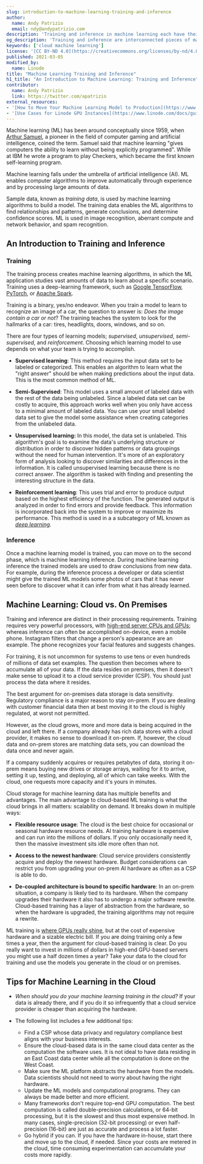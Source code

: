 ```yaml
---
slug: introduction-to-machine-learning-training-and-inference
author:
  name: Andy Patrizio
  email: ndy@andypatrizio.com
description: 'Training and inference in machine learning each have their own requirements. We'll walk you through the differences, along with hosting advice.'
og_description: 'Training and inference are interconnected pieces of machine learning. Training refers to the process of creating machine learning algorithms. This process uses deep-learning frameworks, like Apache Spark, to process large data sets, and generate a trained model. Inference uses the trained models to process new data and generate useful predictions. Training and inference each have their own hardware and system requirements. This guide discusses reasons why you may choose to host your machine learning training and inference systems in the cloud versus on premises.'
keywords: ['cloud machine learning']
license: '[CC BY-ND 4.0](https://creativecommons.org/licenses/by-nd/4.0)'
published: 2021-03-05
modified_by:
  name: Linode
title: "Machine Learning Training and Inference"
h1_title: "An Introduction to Machine Learning: Training and Inference"
contributor:
  name: Andy Patrizio
  link: https://twitter.com/apatrizio
external_resources:
- '[How to Move Your Machine Learning Model to Production](https://www.linode.com/docs/guides/how-to-move-machine-learning-model-to-production/)'
- '[Use Cases for Linode GPU Instances](https://www.linode.com/docs/guides/why-linode-gpu/)'
---
```


Machine learning (ML) has been around conceptually since 1959, when [Arthur Samuel](https://en.wikipedia.org/wiki/Arthur_Samuel), a pioneer in the field of computer gaming and artificial intelligence, coined the term. Samuel said that machine learning "gives computers the ability to learn without being explicitly programmed". While at IBM he wrote a program to play Checkers, which became the first known self-learning program.

Machine learning falls under the umbrella of artificial intelligence (AI). ML enables computer algorithms to improve automatically through experience and by processing large amounts of data.

Sample data, known as *training data*, is used by machine learning algorithms to build a model. The training data enables the ML algorithms to find relationships and patterns, generate conclusions, and determine confidence scores. ML is used in image recognition, aberrant compute and network behavior, and spam recognition.

## An Introduction to Training and Inference

### Training

The training process creates machine learning algorithms, in which the ML application studies vast amounts of data to learn about a specific scenario. Training uses a deep-learning framework, such as [Google TensorFlow](https://www.tensorflow.org/learn), [PyTorch](https://pytorch.org/), or [Apache Spark](https://spark.apache.org/docs/latest/).

Training is a binary, yes/no endeavor. When you train a model to learn to recognize an image of a car, the question to answer is: *Does the image contain a car or not*? The training teaches the system to look for the hallmarks of a car: tires, headlights, doors, windows, and so on.

There are four types of learning models; *supervised*, *unsupervised*, *semi-supervised*, and *reinforcement*. Choosing which learning model to use depends on what your team is trying to accomplish.

- **Supervised learning**: This method requires the input data set to be labeled or categorized. This enables an algorithm to learn what the "right answer" should be when making predictions about the input data. This is the most common method of ML.

- **Semi-Supervised**: This model uses a small amount of labeled data with the rest of the data being unlabeled. Since a labeled data set can be costly to acquire, this approach works well when you only have access to a minimal amount of labeled data. You can use your small labeled data set to give the model some assistance when creating categories from the unlabeled data.

- **Unsupervised learning:** In this model, the data set is unlabeled. This algorithm's goal is to examine the data's underlying structure or distribution in order to discover hidden patterns or data groupings without the need for human intervention. It's more of an exploratory form of analysis looking to discover similarities and differences in the information. It is called unsupervised learning because there is no correct answer. The algorithm is tasked with finding and presenting the interesting structure in the data.

- **Reinforcement learning**: This uses trial and error to produce output based on the highest efficiency of the function. The generated output is analyzed in order to find errors and provide feedback. This information is incorporated back into the system to improve or maximize its performance. This method is used in a a subcategory of ML known as [*deep learning*](https://en.wikipedia.org/wiki/Deep_learning).

### Inference

Once a machine learning model is trained, you can move on to the second phase, which is machine learning inference. During machine learning inference the trained models are used to draw conclusions from new data. For example, during the inference process a developer or data scientist might give the trained ML models some photos of cars that it has never seen before to discover what it can infer from what it has already learned.

## Machine Learning: Cloud vs. On Premises

Training and inference are distinct in their processing requirements. Training requires very powerful processors, with [high-end server CPUs and GPUs](/docs/guides/getting-started-with-gpu/); whereas inference can often be accomplished on-device, even a mobile phone. Instagram filters that change a person's appearance are an example. The phone recognizes your facial features and suggests changes.

For training, it is not uncommon for systems to use tens or even hundreds of millions of data set examples. The question then becomes where to accumulate all of your data. If the data resides on premises, then it doesn't make sense to upload it to a cloud service provider (CSP). You should just process the data where it resides.

The best argument for on-premises data storage is data sensitivity. Regulatory compliance is a major reason to stay on-prem. If you are dealing with customer financial data then at best moving it to the cloud is highly regulated, at worst not permitted.

However, as the cloud grows, more and more data is being acquired in the cloud and left there. If a company already has rich data stores with a cloud provider, it makes no sense to download it on-prem. If, however, the cloud data and on-prem stores are matching data sets, you can download the data once and never again.

If a company suddenly acquires or requires petabytes of data, storing it on-prem means buying new drives or storage arrays, waiting for it to arrive, setting it up, testing, and deploying, all of which can take weeks. With the cloud, one requests more capacity and it's yours in minutes.

Cloud storage for machine learning data has multiple benefits and advantages. The main advantage to cloud-based ML training is what the cloud brings in all matters: scalability on demand. It breaks down in multiple ways:

- **Flexible resource usage**: The cloud is the best choice for occasional or seasonal hardware resource needs. AI training hardware is expensive and can run into the millions of dollars. If you only occasionally need it, then the massive investment sits idle more often than not.

- **Access to the newest hardware**: Cloud service providers consistently acquire and deploy the newest hardware. Budget considerations can restrict you from upgrading your on-prem AI hardware as often as a CSP is able to do.

- **De-coupled architecture is bound to specific hardware**: In an on-prem situation, a company is likely tied to its hardware. When the company upgrades their hardware it also has to undergo a major software rewrite. Cloud-based training has a layer of abstraction from the hardware, so when the hardware is upgraded, the training algorithms may not require a rewrite.

ML training is [where GPUs really shine](/docs/guides/why-linode-gpu/), but at the cost of expensive hardware and a sizable electric bill. If you are doing training only a few times a year, then the argument for cloud-based training is clear. Do you really want to invest in millions of dollars in high-end GPU-based servers you might use a half dozen times a year? Take your data to the cloud for training and use the models you generate in the cloud or on premises.

## Tips for Machine Learning in the Cloud

- *When should you do your machine learning training in the cloud?* If your data is already there, and if you do it so infrequently that a cloud service provider is cheaper than acquiring the hardware.

- The following list includes a few additional tips:

    - Find a CSP whose data privacy and regulatory compliance best aligns with your business interests.
    - Ensure the cloud-based data is in the same cloud data center as the computation the software uses. It is not ideal to have data residing in an East Coast data center while all the computation is done on the West Coast.
    - Make sure the ML platform abstracts the hardware from the models. Data scientists should not need to worry about having the right hardware.
    - Update the ML models and computational programs. They can always be made better and more efficient.
    - Many frameworks don't require top-end GPU computation. The best computation is called double-precision calculations, or 64-bit processing, but it is the slowest and thus most expensive method. In many cases, single-precision (32-bit processing) or even half-precision (16-bit) are just as accurate and process a lot faster.
    - Go hybrid if you can. If you have the hardware in-house, start there and move up to the cloud, if needed. Since your costs are metered in the cloud, time consuming experimentation can accumulate your costs more rapidly.
